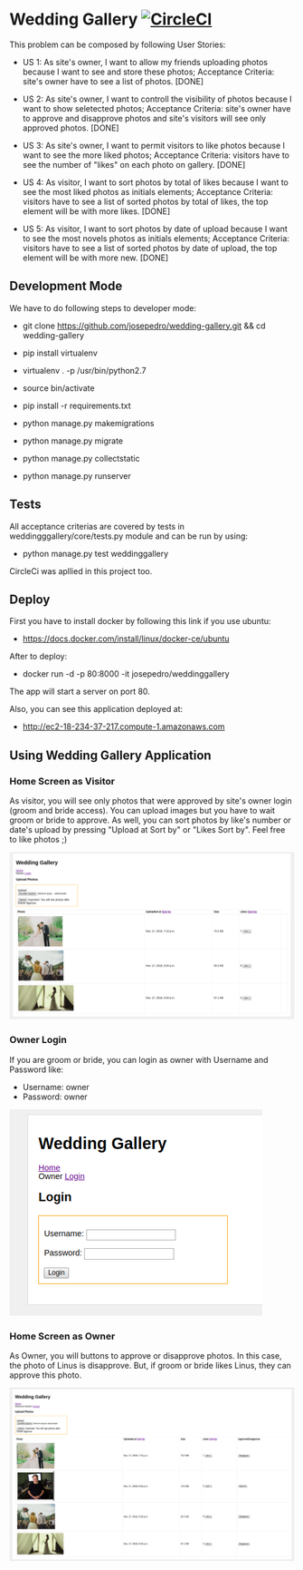 # Wedding Gallery [![CircleCI](https://circleci.com/gh/josepedro/wedding-gallery/tree/master.svg?style=svg)](https://circleci.com/gh/josepedro/wedding-gallery/tree/master)

This problem can be composed by following User Stories:

- US 1: As site's owner, I want to allow my friends uploading photos because I want to see and store these photos; Acceptance Criteria: site's owner have to see a list of photos. [DONE]

- US 2: As site's owner, I want to controll the visibility of photos because I want to show seletected photos; Acceptance Criteria: site's owner have to approve and disapprove photos and site's visitors will see only approved photos. [DONE]

- US 3: As site's owner, I want to permit visitors to like photos because I want to see the more liked photos; Acceptance Criteria: visitors have to see the number of "likes" on each photo on gallery. [DONE]

- US 4: As visitor, I want to sort photos by total of likes because I want to see the most liked photos as initials elements; Acceptance Criteria: visitors have to see a list of sorted photos by total of likes, the top element will be with more likes. [DONE]

- US 5: As visitor, I want to sort photos by date of upload because I want to see the most novels photos as initials elements; Acceptance Criteria: visitors have to see a list of sorted photos by date of upload, the top element will be with more new. [DONE]

## Development Mode

We have to do following steps to developer mode:

- git clone https://github.com/josepedro/wedding-gallery.git && cd wedding-gallery

- pip install virtualenv

- virtualenv . -p /usr/bin/python2.7

- source bin/activate

- pip install -r requirements.txt

- python manage.py makemigrations

- python manage.py migrate

- python manage.py collectstatic

- python manage.py runserver

## Tests

All acceptance criterias are covered by tests in weddingggallery/core/tests.py module and can be run by using:

- python manage.py test weddinggallery

CircleCi was apllied in this project too.

## Deploy

First you have to install docker by following this link if you use ubuntu:

- https://docs.docker.com/install/linux/docker-ce/ubuntu

After to deploy:

- docker run -d -p 80:8000 -it josepedro/weddinggallery

The app will start a server on port 80. 

Also, you can see this application deployed at:

- http://ec2-18-234-37-217.compute-1.amazonaws.com

## Using Wedding Gallery Application

### Home Screen as Visitor

As visitor, you will see only photos that were approved by site's owner login (groom and bride access). 
You can upload images but you have to wait groom or bride to approve. 
As well, you can sort photos by like's number or date's upload by pressing "Upload at Sort by" or "Likes Sort by".
Feel free to like photos ;)

![Home Screen](images_demo/visitor_home.png)

### Owner Login

If you are groom or bride, you can login as owner with Username and Password like:

- Username: owner
- Password: owner  

![Owner Login](images_demo/login_screen.png)

### Home Screen as Owner

As Owner, you will buttons to approve or disapprove photos.
In this case, the photo of Linus is disapprove. But, if groom or bride likes Linus, they can approve this photo.  

![Owner Login](images_demo/home_screen_owner.png)





